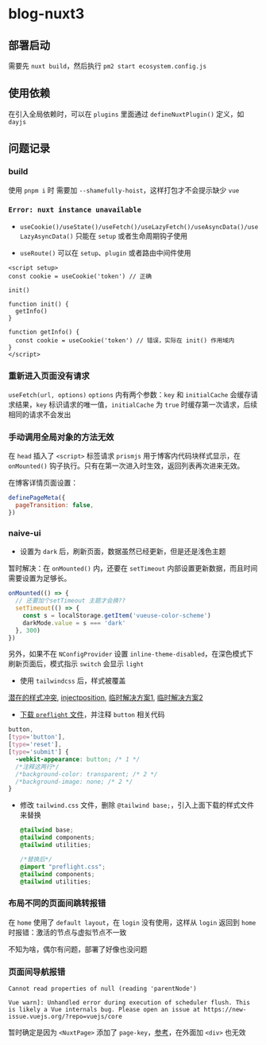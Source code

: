 # blog-nuxt3

## 部署启动

需要先 `nuxt build`，然后执行 `pm2 start ecosystem.config.js`

## 使用依赖

在引入全局依赖时，可以在 `plugins` 里面通过 `defineNuxtPlugin()` 定义，如 `dayjs`

## 问题记录

### build

使用 `pnpm i` 时 需要加 `--shamefully-hoist`，这样打包才不会提示缺少 `vue`

### `Error: nuxt instance unavailable`

- `useCookie()/useState()/useFetch()/useLazyFetch()/useAsyncData()/useLazyAsyncData()` 只能在 `setup` 或者生命周期钩子使用

- `useRoute()` 可以在 `setup`、`plugin` 或者路由中间件使用

```vue
<script setup>
const cookie = useCookie('token') // 正确

init()

function init() {
  getInfo()
}

function getInfo() {
  const cookie = useCookie('token') // 错误，实际在 init() 作用域内
}
</script>
```

### 重新进入页面没有请求

`useFetch(url, options)` `options` 内有两个参数：`key` 和 `initialCache` 会缓存请求结果，`key` 标识请求的唯一值，`initialCache` 为 `true` 时缓存第一次请求，后续相同的请求不会发出

### 手动调用全局对象的方法无效

在 `head` 插入了 `<script>` 标签请求 `prismjs` 用于博客内代码块样式显示，在 `onMounted()` 钩子执行。只有在第一次进入时生效，返回列表再次进来无效。

在博客详情页面设置：

```javascript
definePageMeta({
  pageTransition: false,
})
```

### naive-ui
- 设置为 `dark` 后，刷新页面，数据虽然已经更新，但是还是浅色主题

暂时解决：在 `onMounted()` 内，还要在 `setTimeout` 内部设置更新数据，而且时间需要设置为足够长。

```javascript
onMounted(() => {
  // 还要加个setTimeout 主题才会换??
  setTimeout(() => {
    const s = localStorage.getItem('vueuse-color-scheme')
    darkMode.value = s === 'dark'
  }, 300)
})
```

另外，如果不在 `NConfigProvider` 设置 `inline-theme-disabled`，在深色模式下刷新页面后，模式指示 `switch` 会显示 `light`

- 使用 `tailwindcss` 后，样式被覆盖

[潜在的样式冲突](https://www.naiveui.com/zh-CN/light/docs/style-conflict), [injectposition](https://tailwindcss.nuxt.dev/getting-started/options/#injectposition), [临时解决方案1](https://github.com/tailwindlabs/tailwindcss/issues/6602#issuecomment-1029161314), [临时解决方案2](https://www.whidy.net/vite-use-elementplus-and-tailwindcss-best-practice-1st/)

  - [下载 `preflight` 文件](https://unpkg.com/tailwindcss@3.2.4/src/css/preflight.css)，并注释 `button` 相关代码

  ```css
  button,
  [type='button'],
  [type='reset'],
  [type='submit'] {
    -webkit-appearance: button; /* 1 */
    /*注释这两行*/
    /*background-color: transparent; /* 2 */
    /*background-image: none; /* 2 */
  }
  ```

  - 修改 `tailwind.css` 文件，删除 `@tailwind base;`，引入上面下载的样式文件来替换

    ```css
    @tailwind base;
    @tailwind components;
    @tailwind utilities;

    /*替换后*/
    @import "preflight.css";
    @tailwind components;
    @tailwind utilities;
    ```

### 布局不同的页面间跳转报错

在 `home` 使用了 `default layout`，在 `login` 没有使用，这样从 `login` 返回到 `home` 时报错：激活的节点与虚拟节点不一致

不知为啥，偶尔有问题，部署了好像也没问题

### 页面间导航报错

```text
Cannot read properties of null (reading 'parentNode')

Vue warn]: Unhandled error during execution of scheduler flush. This is likely a Vue internals bug. Please open an issue at https://new-issue.vuejs.org/?repo=vuejs/core
```

暂时确定是因为 `<NuxtPage>` 添加了 `page-key`，[参考](https://github.com/nuxt/framework/issues/2985)，在外面加 `<div>` 也无效
